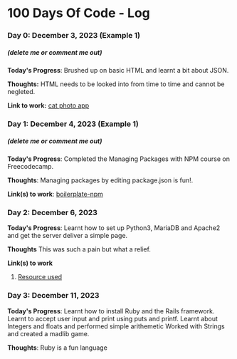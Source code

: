 # 100 Days Of Code - Log

### Day 0: December 3, 2023 (Example 1)
##### (delete me or comment me out)

**Today's Progress**: Brushed up on basic HTML and learnt a bit about JSON.

**Thoughts:** HTML needs to be looked into from time to time and cannot be negleted.

**Link to work:** [cat photo app](https://github.com/alok-38/free-code-camp/tree/main/cat-photo-app)

### Day 1: December 4, 2023 (Example 1)
##### (delete me or comment me out)

**Today's Progress**: Completed the Managing Packages with NPM course on Freecodecamp.

**Thoughts**: Managing packages by editing package.json is fun!.

**Link(s) to work**: [boilerplate-npm](https://github.com/alok-38/free-code-camp/tree/main/boilerplate-npm)


### Day 2: December 6, 2023

**Today's Progress**: Learnt how to set up Python3, MariaDB and Apache2 and get the server deliver a simple page.

**Thoughts** This was such a pain but what a relief.

**Link(s) to work**
1. [Resource used](https://linuxconfig.org/how-to-setup-linux-apache-mysql-python-server)


### Day 3: December 11, 2023
**Today's Progress**: Learnt how to install Ruby and the Rails framework. Learnt to accept user input and 
print using puts and printf. 
Learnt about Integers and floats and performed simple arithemetic
Worked with Strings and created a madlib game.

**Thoughts**: Ruby is a fun language


